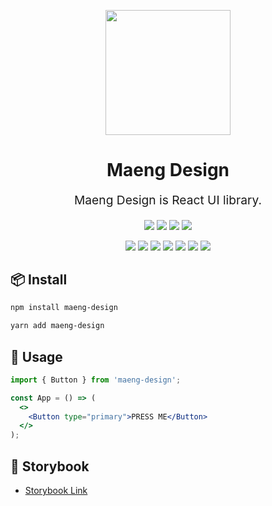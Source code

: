 <p align="center">
  <a href="https://maeng.design">
    <img width="200" src="https://user-images.githubusercontent.com/46251629/147775785-484e41e0-9ea3-4a2a-a770-a20c3fdeb06b.png">
  </a>
</p>

<h1 align="center">Maeng Design</h1>
<div align="center">
  <p align="center" style="font-size: 1.2rem;">Maeng Design is React UI library.</p>

![](https://img.shields.io/github/issues/maeng2418/Maeng-Design) ![](https://img.shields.io/github/forks/maeng2418/Maeng-Design) ![](https://img.shields.io/github/stars/maeng2418/Maeng-Design) ![](https://img.shields.io/github/license/maeng2418/Maeng-Design)

![](https://img.shields.io/badge/React-blue?longCache=true&logo=React&logoColor=white) ![](https://img.shields.io/badge/Typescript-blue?color=007ACC&longCache=true&logo=Typescript&logoColor=white) ![](https://img.shields.io/badge/%F0%9F%91%A9%E2%80%8D%F0%9F%8E%A4Emotion-f5222d) ![](https://img.shields.io/badge/-Storybook-eb2f96?&logo=Storybook&logoColor=white) ![](https://img.shields.io/badge/-Yarn-488DB7?&logo=Yarn&logoColor=white) ![](https://img.shields.io/badge/-Eslint-722ed1?&logo=Eslint&logoColor=#722ed1) ![](https://img.shields.io/badge/-Prettier-eb2f96?&logo=Prettier&logoColor=white)

</div>

## 📦 Install

```bash
npm install maeng-design
```

```bash
yarn add maeng-design
```

## 🔨 Usage

```jsx
import { Button } from 'maeng-design';

const App = () => (
  <>
    <Button type="primary">PRESS ME</Button>
  </>
);
```

## 📕 Storybook

- [Storybook Link](https://storybook-maeng-design.netlify.app/)
